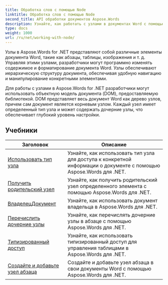 ```yaml
---
title: Обработка слов с помощью Node
linktitle: Обработка слов с помощью Node
second_title: API обработки документов Aspose.Words
description: Узнайте, как работать с узлами в документах Word с помощью Aspose.Words для .NET. Подробные руководства с примерами кода.
type: docs
weight: 1000
url: /ru/net/working-with-node/
---
```

Узлы в Aspose.Words for .NET представляют собой различные элементы документа Word, такие как абзацы, таблицы, изображения и т. д. Управляя этими узлами, разработчики могут программно изменять содержимое и форматирование документа Word. Узлы обеспечивают иерархическую структуру документа, обеспечивая удобную навигацию и манипулирование конкретными элементами.

Для работы с узлами в Aspose.Words for .NET разработчики могут использовать объектную модель документа (DOM), предоставляемую библиотекой. DOM представляет весь документ Word как дерево узлов, причем сам документ является корневым узлом. Каждый узел имеет определенный тип узла и может содержать дочерние узлы, что обеспечивает глубокий уровень настройки.

 ## Учебники
| Заголовок | Описание |
| --- | --- |
| [Использовать тип узла](./use-node-type/) | Узнайте, как использовать тип узла для доступа к конкретной информации о документе с помощью Aspose.Words для .NET. |
| [Получить родительский узел](./get-parent-node/) | Узнайте, как получить родительский узел определенного элемента с помощью Aspose.Words для .NET. |
| [ВладелецДокумент](./owner-document/) | Узнайте, как использовать документ владельца в Aspose.Words для .NET. |
| [Перечислить дочерние узлы](./enumerate-child-nodes/) | Узнайте, как перечислять дочерние узлы в абзаце с помощью Aspose.Words для .NET. |
| [Типизированный доступ](./typed-access/) | Узнайте, как использовать типизированный доступ для управления таблицами в Aspose.Words для .NET. |
| [Создайте и добавьте узел абзаца](./create-and-add-paragraph-node/) | Создайте и добавьте узел абзаца в свои документы Word с помощью Aspose.Words для .NET. |